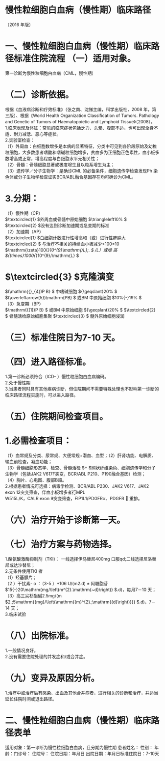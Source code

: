 # 慢性粒细胞白血病（慢性期）临床路径  
（2016 年版）  
# 一、慢性粒细胞白血病（慢性期）临床路径标准住院流程 （一）适用对象。  
第一诊断为慢性粒细胞白血病（CML，慢性期）  
# （二）诊断依据。  
根据《血液病诊断和疗效标准》（张之南、沈悌主编，科学出版社，2008 年，第三版）、根据《World Health Organization Classification of Tumors. Pathology and  Genetic of Tumors of Haematopoietic and Lymphoid Tissue》（2008）。  
1.临床表现及体征：常见的临床症状包括乏力、头晕、腹部不适，也可出现全身不适、耐力减低、恶心等症状。  
2.实验室检查：  
（1）外周血：白细胞数增多是本病的显著特征，分类中可见到各阶段原始及幼稚粒细胞，大多数患者嗜酸和嗜碱粒细胞增多，贫血多为正细胞正色素性，血小板多数增高或正常，增高程度与白细胞水平无相关性；  
（2）骨髓：骨髓细胞显著或极度增生且以粒系增生为主；  
（3）遗传学／分子生物学：是确诊CML 的必备条件，细胞遗传学检查发现Ph 染色体或分子生物学检查证实BCR/ABL融合基因存在均可确诊为CML。  
# 3.分期：  
（1）慢性期（CP）  
$\textcircled{1} $外周血或骨髓中原始细胞 $\triangleleft10\% $  
$\textcircled{2} $没有达到诊断加速期或急变期的标准  
（2）加速期（AP）  
$\textcircled{1} $白细胞计数进行性增高和（或）进行性脾肿大  
$\textcircled{2} $ 与治疗不相关的持续血小板减少<100\*10 $\mathrm{\zeta}100{*}10^{9}\mathrm{/L}\;. $ /L）或增 高 ${\times}1000{*}10^{9}/\mathrm{L} $  
# $\textcircled{3} $克隆演变  
$(\mathrm{{}_{4})P B} $ 中嗜碱细胞 ${\geqslant}20\% $ $(\overleftarrow{5})\mathrm{PB} $ 或BM 中原始细胞 $10\%{-}19\% $  
（3）急变期（BP）  
$\mathrm{{(1)}P B} $ 或BM 中原始细胞 ${\geqslant}20\% $ $\textcircled{2} $ 骨髓活检原始细胞集聚  $\textcircled{3} $ 髓外原始细胞浸润  
# （三）标准住院日为7-10 天。  
# （四）进入路径标准。  
1.第一诊断必须符合（ICD-  ）慢性粒细胞白血病编码。  
2.处于慢性期  
3.当患者同时具有其他疾病诊断，但住院期间不需要特殊处理也不影响第一诊断的临床路径流程实施时，可以进入路径。  
# （五）住院期间检查项目。  
# 1.必需检查项目：  
（1）血常规及分类、尿常规、大便常规+潜血、血型；（2）肝肾功能、电解质、输血前检查，凝血功能；  
（3）骨髓细胞形态学、检查、骨髓活检 $+ $网状纤维染色、细胞遗传学和分子生物学（包括JAK2 V617F突变，BCR/ABL P210、P190融合基因）检测；  
（4）胸片、心电图、腹部B超。  
2.根据患者情况可选择：病毒学检测、BCR/ABL P230、JAK2 V617、JAK2 exon 12突变筛查，伴血小板增多者行MPL  
W515L/K，CALR exon 9突变筛查，FIP1L1/PDGFRα、PDGFR  重排。  
# （六）治疗开始于诊断第一天。  
# （七）治疗方案与药物选择。  
1.酪氨酸激酶抑制剂（TKI）： 一线选择伊马替尼400mg 口服qd;二线选择尼洛替尼或达沙替尼；  
2.无条件使用TKI 者  
（1）羟基脲片；  
（2 ）干扰素- α ：（3-5 ）\*106 U/(m2.d) ± 阿糖胞苷 $15{-}20\mathrm{mg/\left(m^{2}.\mathrm{~d}\right)} $.d)，每月7－10 天；  
（3）高三尖杉酯碱2.5mg/(m $2.\;5\mathrm{{mg}/\left(\mathrm{{m}^{2}.\;\mathrm{{d}\right)}}} $.d)，7－14 天；  
3.临床试验  
#   （八）出院标准。  
1.一般情况良好。  
2.没有需要住院处理的并发症和/或合并症。  
# （九）变异及原因分析。  
1.治疗中或治疗后有感染、出血及其他合并症者，进行相关的诊断和治疗，并适当延长住院时间或退出路径。  
# 二、慢性粒细胞白血病（慢性期）临床路径表单  
适用对象：第一诊断为慢性粒细胞白血病，且分期为慢性期 患者姓名：   性别： 年龄：门诊号：  住院号： 住院日期：年月日   出院日期：年月日标准住院日：7-10天  
